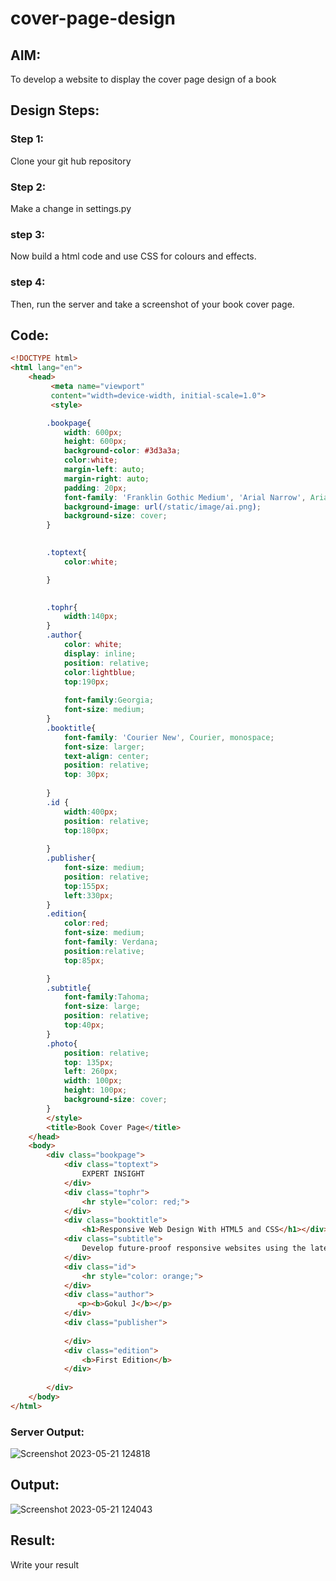 # cover-page-design
## AIM:
To develop a website to display the cover page design of a book

## Design Steps:

### Step 1:
Clone your git hub repository
### Step 2:
Make a change in settings.py
### step 3:
Now build a html code and use CSS for colours and effects.
### step 4:
Then, run the server and take a screenshot of your book cover page.
## Code:
``` html
<!DOCTYPE html>
<html lang="en">
    <head>
         <meta name="viewport" 
         content="width=device-width, initial-scale=1.0">
         <style>

        .bookpage{
            width: 600px;
            height: 600px;
            background-color: #3d3a3a;
            color:white;
            margin-left: auto;
            margin-right: auto;
            padding: 20px;
            font-family: 'Franklin Gothic Medium', 'Arial Narrow', Arial, sans-serif;
            background-image: url(/static/image/ai.png);
            background-size: cover;
        }
            

        .toptext{
            color:white;

        }

        
        .tophr{
            width:140px;
        }
        .author{
            color: white;
            display: inline;
            position: relative;
            color:lightblue;
            top:190px;
            
            font-family:Georgia;
            font-size: medium;
        }
        .booktitle{
            font-family: 'Courier New', Courier, monospace;
            font-size: larger;
            text-align: center;
            position: relative;
            top: 30px;
        
        }
        .id {
            width:400px;
            position: relative;
            top:180px;
            
        }
        .publisher{
            font-size: medium;
            position: relative;
            top:155px;
            left:330px;
        }
        .edition{
            color:red;
            font-size: medium;
            font-family: Verdana;
            position:relative;
            top:85px;

        }
        .subtitle{
            font-family:Tahoma;
            font-size: large;
            position: relative;
            top:40px;
        }
        .photo{
            position: relative;
            top: 135px;
            left: 260px;
            width: 100px;
            height: 100px;
            background-size: cover;
        }
        </style>
        <title>Book Cover Page</title>
    </head>
    <body>
        <div class="bookpage">
            <div class="toptext">
                EXPERT INSIGHT
            </div>
            <div class="tophr">
                <hr style="color: red;">
            </div>
            <div class="booktitle">
                <h1>Responsive Web Design With HTML5 and CSS</h1></div>
            <div class="subtitle">
                Develop future-proof responsive websites using the latest HTML5 and CSS Techniques
            </div>
            <div class="id">
                <hr style="color: orange;">
            </div>
            <div class="author">
               <p><b>Gokul J</b></p>
            </div>
            <div class="publisher">
                
            </div>
            <div class="edition">
                <b>First Edition</b>
            </div>
            
        </div>
    </body>
</html>
```

### Server Output:
![Screenshot 2023-05-21 124818](https://github.com/Gokul0117/cover-page-design/assets/121165938/91f190aa-a574-4825-91eb-6d35656b164d)

## Output:
![Screenshot 2023-05-21 124043](https://github.com/Gokul0117/cover-page-design/assets/121165938/da6b23ec-fecf-4691-994b-d68c6a0d32c1)



## Result:
Write your result
